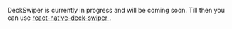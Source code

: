 DeckSwiper is currently in progress and will be coming soon. Till then you can use [react-native-deck-swiper
](https://www.npmjs.com/package/react-native-deck-swiper).
